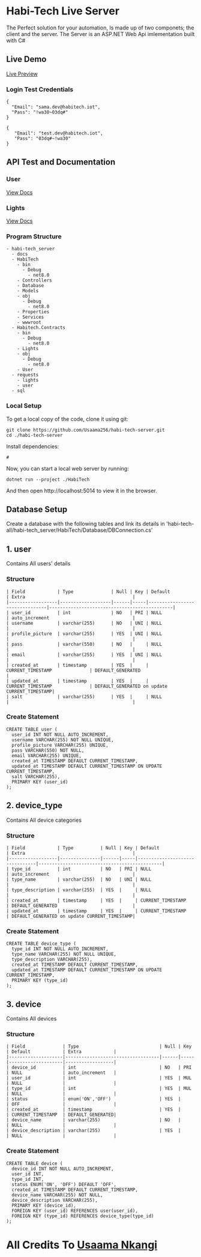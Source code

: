 # Habi-Tech Live Server
The Perfect solution for your automation, Is made up of two componets; the client and the server.
The Server is an ASP.NET Web Api imlementation built with C#
## Live Demo
<a href="https://habitech.azurewebsites.net/">Live Preview</a>

### Login Test Credentials
```
{
  "Email": "sama.dev@habitech.iot",
  "Pass": "!wa30~03dq#"
}
```
```
{
   "Email": "test.dev@habitech.iot",
   "Pass": "03dq#~!wa30"
}
```
## API Test and Documentation
### User
<a href="https://app.swaggerhub.com/apis-docs/USAAMANKANGI/User/1.0.0#/default/post_habitech_api_login">View Docs</a>

### Lights
<a href="https://app.swaggerhub.com/apis-docs/USAAMANKANGI/Lights/1.0.0#/default/get_habitech_api_switchlight__device_id___action___user_Id_">View Docs</a>

### Program Structure
```plaintext
- habi-tech_server
  - docs
  - HabiTech
    - bin
      - Debug
        - net8.0
    - Controllers
    - Database
    - Models
    - obj
      - Debug
        - net8.0
    - Properties
    - Services
    - wwwroot
  - Habitech.Contracts
    - bin
      - Debug
        - net8.0
    - Lights
    - obj
      - Debug
        - net8.0
    - User
  - requests
    - lights
    - user
  - sql
```
### Local Setup
To get a local copy of the code, clone it using git:

```
git clone https://github.com/Usaama256/habi-tech-server.git
cd ./habi-tech-server
```
Install dependencies:

```
#
```

Now, you can start a local web server by running:

```
dotnet run --project ./HabiTech
```

And then open http://localhost:5014 to view it in the browser.

## Database Setup
Create a database with the following tables and link its details in 'habi-tech-all/habi-tech_server/HabiTech/Database/DBConnection.cs'
## 1. user
Contains All users' details
### Structure
```
| Field            | Type              | Null | Key | Default                        | Extra                                        |
|------------------|-------------------|------|-----|--------------------------------|----------------------------------------------|
| user_id          | int               | NO   | PRI | NULL                           | auto_increment                               |
| username         | varchar(255)      | NO   | UNI | NULL                           |                                              |
| profile_picture  | varchar(255)      | YES  | UNI | NULL                           |                                              |
| pass             | varchar(550)      | NO   |     | NULL                           |                                              |
| email            | varchar(255)      | YES  | UNI | NULL                           |                                              |
| created_at       | timestamp         | YES  |     | CURRENT_TIMESTAMP              | DEFAULT_GENERATED                            |
| updated_at       | timestamp         | YES  |     | CURRENT_TIMESTAMP              | DEFAULT_GENERATED on update CURRENT_TIMESTAMP|
| salt             | varchar(255)      | YES  |     | NULL                           |                                              |

```
### Create Statement
```
CREATE TABLE user (
  user_id INT NOT NULL AUTO_INCREMENT,
  username VARCHAR(255) NOT NULL UNIQUE,
  profile_picture VARCHAR(255) UNIQUE,
  pass VARCHAR(550) NOT NULL,
  email VARCHAR(255) UNIQUE,
  created_at TIMESTAMP DEFAULT CURRENT_TIMESTAMP,
  updated_at TIMESTAMP DEFAULT CURRENT_TIMESTAMP ON UPDATE CURRENT_TIMESTAMP,
  salt VARCHAR(255),
  PRIMARY KEY (user_id)
);
```
## 2. device_type
Contains All device categories
### Structure
```
| Field            | Type          | Null | Key | Default                        | Extra                                        |
|------------------|---------------|------|-----|--------------------------------|----------------------------------------------|
| type_id          | int           | NO   | PRI | NULL                           | auto_increment                               |
| type_name        | varchar(255)  | NO   | UNI | NULL                           |                                              |
| type_description | varchar(255)  | YES  |     | NULL                           |                                              |
| created_at       | timestamp     | YES  |     | CURRENT_TIMESTAMP              | DEFAULT_GENERATED                            |
| updated_at       | timestamp     | YES  |     | CURRENT_TIMESTAMP              | DEFAULT_GENERATED on update CURRENT_TIMESTAMP|

```
### Create Statement
```
CREATE TABLE device_type (
  type_id INT NOT NULL AUTO_INCREMENT,
  type_name VARCHAR(255) NOT NULL UNIQUE,
  type_description VARCHAR(255),
  created_at TIMESTAMP DEFAULT CURRENT_TIMESTAMP,
  updated_at TIMESTAMP DEFAULT CURRENT_TIMESTAMP ON UPDATE CURRENT_TIMESTAMP,
  PRIMARY KEY (type_id)
);

```
## 3. device
Contains All devices
### Structure
```
| Field              | Type                              | Null | Key | Default            | Extra            |
|--------------------|-----------------------------------|------|-----|--------------------|------------------|
| device_id          | int                               | NO   | PRI | NULL               | auto_increment   |
| user_id            | int                               | YES  | MUL | NULL               |                  |
| type_id            | int                               | YES  | MUL | NULL               |                  |
| status             | enum('ON','OFF')                  | YES  |     | OFF                |                  |
| created_at         | timestamp                         | YES  |     | CURRENT_TIMESTAMP  | DEFAULT_GENERATED|
| device_name        | varchar(255)                      | NO   |     | NULL               |                  |
| device_description | varchar(255)                      | YES  |     | NULL               |                  |

```
### Create Statement
```
CREATE TABLE device (
  device_id INT NOT NULL AUTO_INCREMENT,
  user_id INT,
  type_id INT,
  status ENUM('ON', 'OFF') DEFAULT 'OFF',
  created_at TIMESTAMP DEFAULT CURRENT_TIMESTAMP,
  device_name VARCHAR(255) NOT NULL,
  device_description VARCHAR(255),
  PRIMARY KEY (device_id),
  FOREIGN KEY (user_id) REFERENCES user(user_id),
  FOREIGN KEY (type_id) REFERENCES device_type(type_id)
);

```
# All Credits To <a href='http://bit.ly/nkangi'>Usaama Nkangi</a>

